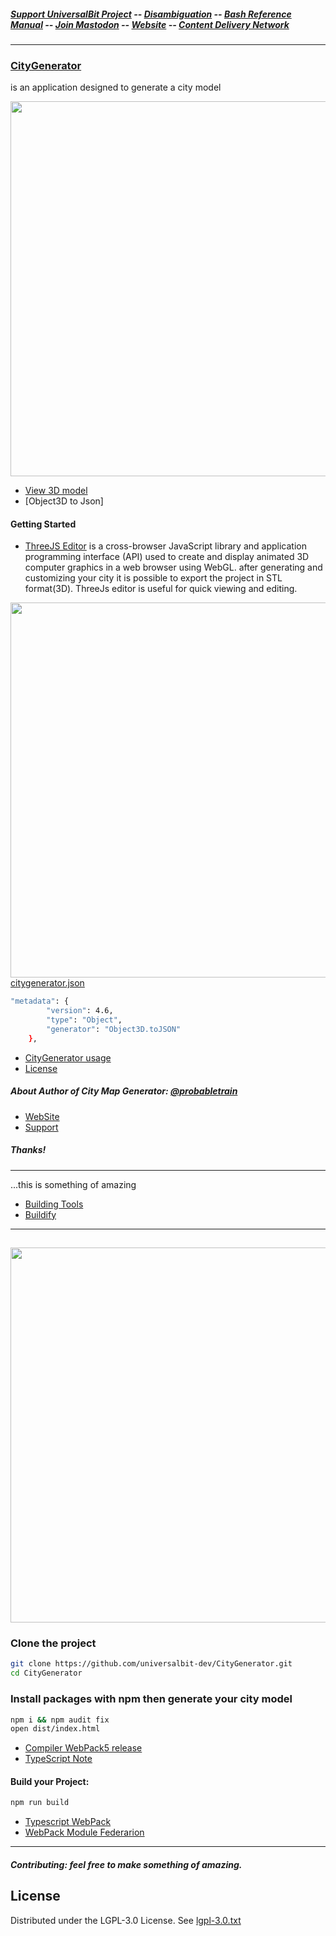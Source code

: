 ##### [Support UniversalBit Project](https://github.com/universalbit-dev/universalbit-dev/tree/main/support) -- [Disambiguation](https://en.wikipedia.org/wiki/Wikipedia:Disambiguation) -- [Bash Reference Manual](https://www.gnu.org/software/bash/manual/html_node/index.html) -- [Join Mastodon](https://mastodon.social/invite/wTHp2hSD) -- [Website](https://www.universalbit.it/) -- [Content Delivery Network](https://universalbitcdn.it/)

---
### [CityGenerator](https://github.com/universalbit-dev/CityGenerator/blob/master/assets/images/gif/citygenerator.gif)
is an application designed to generate a city model
[](https://github.com/universalbit-dev/CityGenerator/blob/master/assets/images/gif/citygenerator.gif)

<img src="https://github.com/universalbit-dev/CityGenerator/blob/master/assets/images/gif/city_generator_threejs_editor.gif" width="600"></img>

* [View 3D model](https://github.com/universalbit-dev/CityGenerator/blob/master/stl/nofullstack_model.stl)
* [Object3D to Json]
#### Getting Started
* [ThreeJS Editor](https://threejs.org/editor/)
is a cross-browser JavaScript library and application programming interface (API) used to create and display animated 3D computer graphics in a web browser using WebGL.
after generating and customizing your city it is possible to export the project in STL format(3D). ThreeJs editor is useful for quick viewing and editing.

<img src="https://github.com/universalbit-dev/CityGenerator/blob/master/assets/images/gif/object3d_tojson.gif" width="600"></img>
[citygenerator.json](https://raw.githubusercontent.com/universalbit-dev/CityGenerator/master/json/citygenerator.json)

```bash
"metadata": {
		"version": 4.6,
		"type": "Object",
		"generator": "Object3D.toJSON"
	},
```
* [CityGenerator usage](https://github.com/universalbit-dev/CityGenerator/blob/master/docs/usageguide.md)
* [License](https://www.gnu.org/licenses/lgpl-3.0.txt)
  
##### About Author of City Map Generator: [@probabletrain](https://github.com/ProbableTrain/MapGenerator)
* [WebSite](https://maps.probabletrain.com/#/)
* [Support](https://ko-fi.com/probabletrain)
  
##### Thanks!
---

...this is something of amazing
* [Building Tools](https://ranjian0.github.io/building_tools/) 
* [Buildify](https://github.com/universalbit-dev/CityGenerator/blob/master/public/3d/buildify/Buildify_1.0.pdf)
---


<img src="https://github.com/universalbit-dev/CityGenerator/blob/master/assets/images/gif/citygenerator.gif" width="600"></img>
---

### Clone the project
```bash
git clone https://github.com/universalbit-dev/CityGenerator.git
cd CityGenerator
```
### Install packages with npm then generate your city model
```bash
npm i && npm audit fix
open dist/index.html
```
* [Compiler WebPack5 release](https://webpack.js.org/blog/2020-10-10-webpack-5-release/)
* [TypeScript Note](https://webpack.js.org/guides/typescript/)

#### Build your Project:
```bash
npm run build
```
* [Typescript WebPack](https://webpack.js.org/guides/typescript/)
* [WebPack Module Federarion](https://webpack.js.org/concepts/module-federation/)
---
##### Contributing: feel free to make something of amazing.
  
## License
Distributed under the LGPL-3.0 License. See [lgpl-3.0.txt](https://www.gnu.org/licenses/lgpl-3.0.txt)

